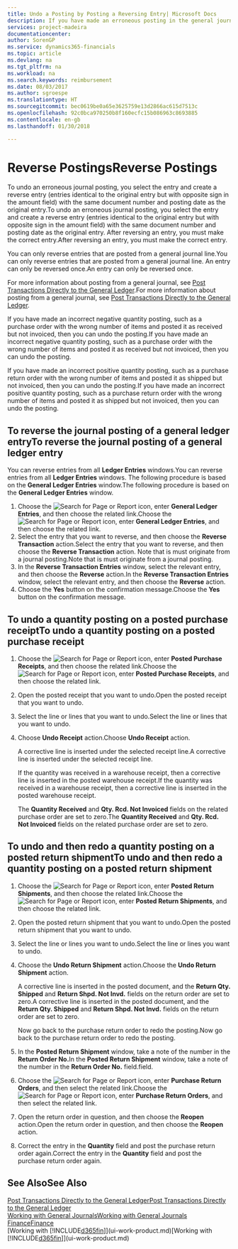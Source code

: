 ```yaml
---
title: Undo a Posting by Posting a Reversing Entry| Microsoft Docs
description: If you have made an erroneous posting in the general journal, then you can use the Reverse Transaction function to undo the posting with a correct audit trail.
services: project-madeira
documentationcenter: 
author: SorenGP
ms.service: dynamics365-financials
ms.topic: article
ms.devlang: na
ms.tgt_pltfrm: na
ms.workload: na
ms.search.keywords: reimbursement
ms.date: 08/03/2017
ms.author: sgroespe
ms.translationtype: HT
ms.sourcegitcommit: bec0619be0a65e3625759e13d2866ac615d7513c
ms.openlocfilehash: 92c0bca970250b8f160ecfc15b086963c8693885
ms.contentlocale: en-gb
ms.lasthandoff: 01/30/2018

---
```

# <a name="reverse-postings"></a><span data-ttu-id="c8c3b-103">Reverse Postings</span><span class="sxs-lookup"><span data-stu-id="c8c3b-103">Reverse Postings</span></span>
<span data-ttu-id="c8c3b-104">To undo an erroneous journal posting, you select the entry and create a reverse entry (entries identical to the original entry but with opposite sign in the amount field) with the same document number and posting date as the original entry.</span><span class="sxs-lookup"><span data-stu-id="c8c3b-104">To undo an erroneous journal posting, you select the entry and create a reverse entry (entries identical to the original entry but with opposite sign in the amount field) with the same document number and posting date as the original entry.</span></span> <span data-ttu-id="c8c3b-105">After reversing an entry, you must make the correct entry.</span><span class="sxs-lookup"><span data-stu-id="c8c3b-105">After reversing an entry, you must make the correct entry.</span></span>

<span data-ttu-id="c8c3b-106">You can only reverse entries that are posted from a general journal line.</span><span class="sxs-lookup"><span data-stu-id="c8c3b-106">You can only reverse entries that are posted from a general journal line.</span></span> <span data-ttu-id="c8c3b-107">An entry can only be reversed once.</span><span class="sxs-lookup"><span data-stu-id="c8c3b-107">An entry can only be reversed once.</span></span>

<span data-ttu-id="c8c3b-108">For more information about posting from a general journal, see [Post Transactions Directly to the General Ledger](finance-how-post-transactions-directly.md).</span><span class="sxs-lookup"><span data-stu-id="c8c3b-108">For more information about posting from a general journal, see [Post Transactions Directly to the General Ledger](finance-how-post-transactions-directly.md).</span></span>

<span data-ttu-id="c8c3b-109">If you have made an incorrect negative quantity posting, such as a purchase order with the wrong number of items and posted it as received but not invoiced, then you can undo the posting.</span><span class="sxs-lookup"><span data-stu-id="c8c3b-109">If you have made an incorrect negative quantity posting, such as a purchase order with the wrong number of items and posted it as received but not invoiced, then you can undo the posting.</span></span>

<span data-ttu-id="c8c3b-110">If you have made an incorrect positive quantity posting, such as a purchase return order with the wrong number of items and posted it as shipped but not invoiced, then you can undo the posting.</span><span class="sxs-lookup"><span data-stu-id="c8c3b-110">If you have made an incorrect positive quantity posting, such as a purchase return order with the wrong number of items and posted it as shipped but not invoiced, then you can undo the posting.</span></span>   

## <a name="to-reverse-the-journal-posting-of-a-general-ledger-entry"></a><span data-ttu-id="c8c3b-111">To reverse the journal posting of a general ledger entry</span><span class="sxs-lookup"><span data-stu-id="c8c3b-111">To reverse the journal posting of a general ledger entry</span></span>
<span data-ttu-id="c8c3b-112">You can reverse entries from all **Ledger Entries** windows.</span><span class="sxs-lookup"><span data-stu-id="c8c3b-112">You can reverse entries from all **Ledger Entries** windows.</span></span> <span data-ttu-id="c8c3b-113">The following procedure is based on the **General Ledger Entries** window.</span><span class="sxs-lookup"><span data-stu-id="c8c3b-113">The following procedure is based on the **General Ledger Entries** window.</span></span>
1. <span data-ttu-id="c8c3b-114">Choose the ![Search for Page or Report](media/ui-search/search_small.png "Search for Page or Report icon") icon, enter **General Ledger Entries**, and then choose the related link.</span><span class="sxs-lookup"><span data-stu-id="c8c3b-114">Choose the ![Search for Page or Report](media/ui-search/search_small.png "Search for Page or Report icon") icon, enter **General Ledger Entries**, and then choose the related link.</span></span>
2. <span data-ttu-id="c8c3b-115">Select the entry that you want to reverse, and then choose the **Reverse Transaction** action.</span><span class="sxs-lookup"><span data-stu-id="c8c3b-115">Select the entry that you want to reverse, and then choose the **Reverse Transaction** action.</span></span> <span data-ttu-id="c8c3b-116">Note that is must originate from a journal posting.</span><span class="sxs-lookup"><span data-stu-id="c8c3b-116">Note that is must originate from a journal posting.</span></span>
3. <span data-ttu-id="c8c3b-117">In the **Reverse Transaction Entries** window, select the relevant entry, and then choose the **Reverse** action.</span><span class="sxs-lookup"><span data-stu-id="c8c3b-117">In the **Reverse Transaction Entries** window, select the relevant entry, and then choose the **Reverse** action.</span></span>
4. <span data-ttu-id="c8c3b-118">Choose the **Yes** button on the confirmation message.</span><span class="sxs-lookup"><span data-stu-id="c8c3b-118">Choose the **Yes** button on the confirmation message.</span></span>

## <a name="to-undo-a-quantity-posting-on-a-posted-purchase-receipt"></a><span data-ttu-id="c8c3b-119">To undo a quantity posting on a posted purchase receipt</span><span class="sxs-lookup"><span data-stu-id="c8c3b-119">To undo a quantity posting on a posted purchase receipt</span></span>  

1.  <span data-ttu-id="c8c3b-120">Choose the ![Search for Page or Report](media/ui-search/search_small.png "Search for Page or Report icon") icon, enter **Posted Purchase Receipts**, and then choose the related link.</span><span class="sxs-lookup"><span data-stu-id="c8c3b-120">Choose the ![Search for Page or Report](media/ui-search/search_small.png "Search for Page or Report icon") icon, enter **Posted Purchase Receipts**, and then choose the related link.</span></span>  
2.  <span data-ttu-id="c8c3b-121">Open the posted receipt that you want to undo.</span><span class="sxs-lookup"><span data-stu-id="c8c3b-121">Open the posted receipt that you want to undo.</span></span>  
3.  <span data-ttu-id="c8c3b-122">Select the line or lines that you want to undo.</span><span class="sxs-lookup"><span data-stu-id="c8c3b-122">Select the line or lines that you want to undo.</span></span>  
4.  <span data-ttu-id="c8c3b-123">Choose **Undo Receipt** action.</span><span class="sxs-lookup"><span data-stu-id="c8c3b-123">Choose **Undo Receipt** action.</span></span>

    <span data-ttu-id="c8c3b-124">A corrective line is inserted under the selected receipt line.</span><span class="sxs-lookup"><span data-stu-id="c8c3b-124">A corrective line is inserted under the selected receipt line.</span></span>  

    <span data-ttu-id="c8c3b-125">If the quantity was received in a warehouse receipt, then a corrective line is inserted in the posted warehouse receipt.</span><span class="sxs-lookup"><span data-stu-id="c8c3b-125">If the quantity was received in a warehouse receipt, then a corrective line is inserted in the posted warehouse receipt.</span></span>  

    <span data-ttu-id="c8c3b-126">The **Quantity Received** and **Qty. Rcd. Not Invoiced** fields on the related purchase order are set to zero.</span><span class="sxs-lookup"><span data-stu-id="c8c3b-126">The **Quantity Received** and **Qty. Rcd. Not Invoiced** fields on the related purchase order are set to zero.</span></span>

## <a name="to-undo-and-then-redo-a-quantity-posting-on-a-posted-return-shipment"></a><span data-ttu-id="c8c3b-127">To undo and then redo a quantity posting on a posted return shipment</span><span class="sxs-lookup"><span data-stu-id="c8c3b-127">To undo and then redo a quantity posting on a posted return shipment</span></span>

1.  <span data-ttu-id="c8c3b-128">Choose the ![Search for Page or Report](media/ui-search/search_small.png "Search for Page or Report icon") icon, enter **Posted Return Shipments**, and then choose the related link.</span><span class="sxs-lookup"><span data-stu-id="c8c3b-128">Choose the ![Search for Page or Report](media/ui-search/search_small.png "Search for Page or Report icon") icon, enter **Posted Return Shipments**, and then choose the related link.</span></span>  
2.  <span data-ttu-id="c8c3b-129">Open the posted return shipment that you want to undo.</span><span class="sxs-lookup"><span data-stu-id="c8c3b-129">Open the posted return shipment that you want to undo.</span></span>
3. <span data-ttu-id="c8c3b-130">Select the line or lines you want to undo.</span><span class="sxs-lookup"><span data-stu-id="c8c3b-130">Select the line or lines you want to undo.</span></span>  

4.  <span data-ttu-id="c8c3b-131">Choose the **Undo Return Shipment** action.</span><span class="sxs-lookup"><span data-stu-id="c8c3b-131">Choose the **Undo Return Shipment** action.</span></span>  

    <span data-ttu-id="c8c3b-132">A corrective line is inserted in the posted document, and the **Return Qty. Shipped** and **Return Shpd. Not Invd.** fields on the return order are set to zero.</span><span class="sxs-lookup"><span data-stu-id="c8c3b-132">A corrective line is inserted in the posted document, and the **Return Qty. Shipped** and **Return Shpd. Not Invd.** fields on the return order are set to zero.</span></span>  

    <span data-ttu-id="c8c3b-133">Now go back to the purchase return order to redo the posting.</span><span class="sxs-lookup"><span data-stu-id="c8c3b-133">Now go back to the purchase return order to redo the posting.</span></span>  

5.  <span data-ttu-id="c8c3b-134">In the **Posted Return Shipment** window, take a note of the number in the **Return Order No.**</span><span class="sxs-lookup"><span data-stu-id="c8c3b-134">In the **Posted Return Shipment** window, take a note of the number in the **Return Order No.**</span></span> <span data-ttu-id="c8c3b-135">field.</span><span class="sxs-lookup"><span data-stu-id="c8c3b-135">field.</span></span>  
6.  <span data-ttu-id="c8c3b-136">Choose the ![Search for Page or Report](media/ui-search/search_small.png "Search for Page or Report icon") icon, enter **Purchase Return Orders**, and then select the related link.</span><span class="sxs-lookup"><span data-stu-id="c8c3b-136">Choose the ![Search for Page or Report](media/ui-search/search_small.png "Search for Page or Report icon") icon, enter **Purchase Return Orders**, and then select the related link.</span></span>  
7.  <span data-ttu-id="c8c3b-137">Open the return order in question, and then choose the **Reopen** action.</span><span class="sxs-lookup"><span data-stu-id="c8c3b-137">Open the return order in question, and then choose the **Reopen** action.</span></span>  
8.  <span data-ttu-id="c8c3b-138">Correct the entry in the **Quantity** field and post the purchase return order again.</span><span class="sxs-lookup"><span data-stu-id="c8c3b-138">Correct the entry in the **Quantity** field and post the purchase return order again.</span></span>  

## <a name="see-also"></a><span data-ttu-id="c8c3b-139">See Also</span><span class="sxs-lookup"><span data-stu-id="c8c3b-139">See Also</span></span>
[<span data-ttu-id="c8c3b-140">Post Transactions Directly to the General Ledger</span><span class="sxs-lookup"><span data-stu-id="c8c3b-140">Post Transactions Directly to the General Ledger</span></span>](finance-how-post-transactions-directly.md)  
[<span data-ttu-id="c8c3b-141">Working with General Journals</span><span class="sxs-lookup"><span data-stu-id="c8c3b-141">Working with General Journals</span></span>](ui-work-general-journals.md)  
[<span data-ttu-id="c8c3b-142">Finance</span><span class="sxs-lookup"><span data-stu-id="c8c3b-142">Finance</span></span>](finance.md)  
<span data-ttu-id="c8c3b-143">[Working with [!INCLUDE[d365fin](includes/d365fin_md.md)]](ui-work-product.md)</span><span class="sxs-lookup"><span data-stu-id="c8c3b-143">[Working with [!INCLUDE[d365fin](includes/d365fin_md.md)]](ui-work-product.md)</span></span>  

